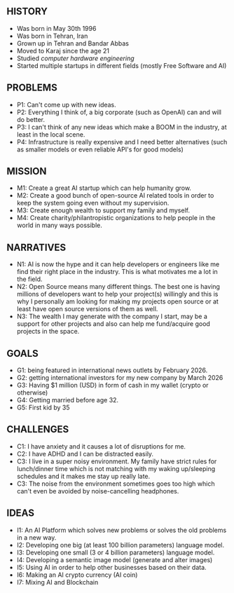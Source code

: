 ## HISTORY

- Was born in May 30th 1996
- Was born in Tehran, Iran
- Grown up in Tehran and Bandar Abbas
- Moved to Karaj since the age 21
- Studied *computer hardware engineering*
- Started multiple startups in different fields (mostly Free Software and AI)

## PROBLEMS

- P1: Can't come up with new ideas. 
- P2: Everything I think of, a big corporate (such as OpenAI) can and will do better. 
- P3: I can't think of any new ideas which make a BOOM in the industry, at least in the local scene.
- P4: Infrastructure is really expensive and I need better alternatives (such as smaller models or even reliable API's for good models)

## MISSION

- M1: Create a great AI startup which can help humanity grow. 
- M2: Create a good bunch of open-source AI related tools in order to keep the system going even without my supervision. 
- M3: Create enough wealth to support my family and myself. 
- M4: Create charity/philantropistic organizations to help people in the world in many ways possible.

## NARRATIVES

- N1: AI is now the hype and it can help developers or engineers like me find their right place in the industry. This is what motivates me a lot in the field. 
- N2: Open Source means many different things. The best one is having millions of developers want to help your project(s) willingly and this is why I personally am looking for making my projects open source or at least have open source versions of them as well.
- N3: The wealth I may generate with the company I start, may be a support for other projects and also can help me fund/acquire good projects in the space. 

## GOALS

- G1: being featured in international news outlets by February 2026. 
- G2: getting international investors for my new company by March 2026
- G3: Having $1 million (USD) in form of cash in my wallet (crypto or otherwise)
- G4: Getting married before age 32. 
- G5: First kid by 35

## CHALLENGES

- C1: I have anxiety and it causes a lot of disruptions for me. 
- C2: I have ADHD and I can be distracted easily. 
- C3: I live in a super noisy environment. My family have strict rules for lunch/dinner time which is not matching with my waking up/sleeping schedules and it makes me stay up really late. 
- C3: The noise from the environment sometimes goes too high which can't even be avoided by noise-cancelling headphones. 

## IDEAS

- I1: An AI Platform which solves new problems or solves the old problems in a new way. 
- I2: Developing one big (at least 100 billion parameters) language model. 
- I3: Developing one small (3 or 4 billion parameters) language model. 
- I4: Developing a semantic image model (generate and alter images)
- I5: Using AI in order to help other businesses based on their data. 
- I6: Making an AI crypto currency (AI coin)
- I7: Mixing AI and Blockchain 